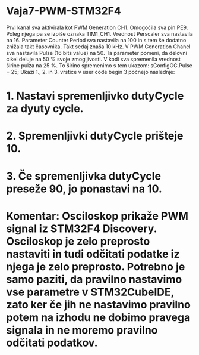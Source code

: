 # Vaja7-PWM-STM32F4
Prvi kanal sva aktivirala kot PWM Generation CH1. Omogočila sva pin PE9. Poleg njega pa se izpiše oznaka TIM1_CH1.
Vrednost Perscaler sva nastavila na 16.
Parameter Counter Period sva nastavila na 100 in s tem še dodatno znižala takt časovnika. Takt sedaj znaša 10 kHz.
V PWM Generation Chanel sva nastavila Pulse (16 bits value) na 50. Ta parameter pomeni, da delovni cikel deluje na 50 % svoje zmogljivosti.
V kodi sva spremenila vrednost širine pulza na 25 %. To širino spremenimo s tem ukazom: sConfigOC.Pulse = 25; 
Ukazi 1., 2. in 3. vrstice v user code begin 3 počnejo naslednje:
# 1.	Nastavi spremenljivko dutyCycle za dyuty cycle.
# 2.	Spremenljivki dutyCycle prišteje 10.
# 3.	Če spremenljivka dutyCycle preseže 90, jo ponastavi na 10.
# Komentar: Osciloskop prikaže PWM signal iz STM32F4 Discovery. Osciloskop je zelo preprosto nastaviti in tudi odčitati podatke iz njega je zelo preprosto. Potrebno je samo paziti, da pravilno nastavimo vse parametre v STM32CubeIDE, zato ker če jih ne nastavimo pravilno potem na izhodu ne dobimo pravega signala in ne moremo pravilno odčitati podatkov.
